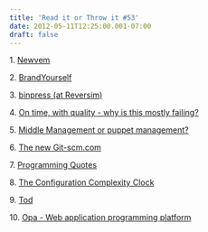 ```yaml
---
title: 'Read it or Throw it #53'
date: 2012-05-11T12:25:00.001-07:00
draft: false
---
```


  

1. [Newvem](http://www.newvem.com/)

2. [BrandYourself](https://brandyourself.com/)

3. [binpress (at Reversim)](http://www.reversim.com/2012/05/137-binpress.html)

4. [On time, with quality - why is this mostly failing?](http://5whys.com/blog/on-time-with-quality-why-is-this-mostly-failing.html)

5. [Middle Management or puppet management?](http://5whys.com/blog/middle-management-or-puppet-management.html)

6. [The new Git-scm.com](http://git-scm.com/)

7. [Programming Quotes](http://quotes.cat-v.org/programming/)

8. [The Configuration Complexity Clock](http://mikehadlow.blogspot.com/2012/05/configuration-complexity-clock.html)

9. [Tod](http://www.newsgeek.co.il/kickstarter-tod/)

10. [Opa - Web application programming platform](http://www.opalang.org/)